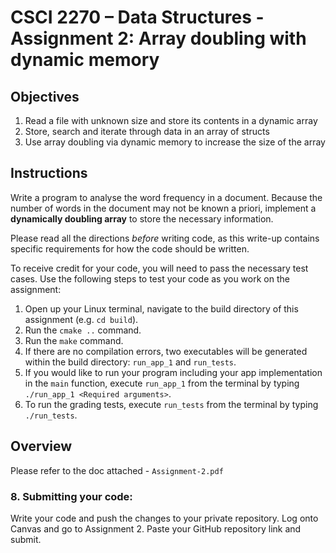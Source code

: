 # CSCI 2270 – Data Structures - Assignment 2: Array doubling with dynamic memory

## Objectives

1. Read a file with unknown size and store its contents in a dynamic array
2. Store, search and iterate through data in an array of structs
3. Use array doubling via dynamic memory to increase the size of the array

## Instructions

Write a program to analyse the word frequency in a document. Because the number of words in the document may not be known a priori, implement a **dynamically doubling array** to store the necessary information. 

Please read all the directions *before* writing code, as this write-up contains specific
requirements for how the code should be written.

To receive credit for your code, you will need to pass the necessary test cases. Use the following steps to test your code as you work on the assignment:

 1. Open up your Linux terminal, navigate to the build directory of this assignment (e.g. `cd build`).
 2. Run the `cmake ..` command.
 3. Run the `make` command.
 4. If there are no compilation errors, two executables will be generated within the build directory: `run_app_1` and `run_tests`.
 4. If you would like to run your program including your app implementation in the `main` function, execute `run_app_1` from the terminal by typing `./run_app_1 <Required arguments>`.
 5. To run the grading tests, execute `run_tests` from the terminal by typing `./run_tests`. 

## Overview

Please refer to the doc attached - `Assignment-2.pdf`

### 8. Submitting your code:
Write your code and push the changes to your private repository. Log onto Canvas and go to Assignment 2. Paste your GitHub repository link and submit.





